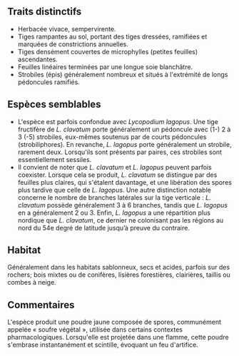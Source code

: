 
<!--




-->

## Traits distinctifs

- Herbacée vivace, sempervirente.
- Tiges rampantes au sol, portant des tiges dressées, ramifiées et marquées de constrictions annuelles.
- Tiges densément couvertes de microphylles (petites feuilles) ascendantes.
- Feuilles linéaires terminées par une longue soie blanchâtre.
- Strobiles (épis) généralement nombreux et situés à l'extrémité de longs pédoncules ramifiés.

## Espèces semblables

- L'espèce est parfois confondue avec _Lycopodium lagopus_. Une tige fructifère de _L. clavatum_ porte généralement un pédoncule avec (1-) 2 à 3 (-5) strobiles, eux-mêmes soutenus par de courts pédoncules (strobiliphores). En revanche, _L. lagopus_ porte généralement un strobile, rarement deux. Lorsqu'ils sont présents par paires, ces strobiles sont essentiellement sessiles.
- Il convient de noter que _L. clavatum_ et _L. lagopus_ peuvent parfois coexister. Lorsque cela se produit, _L. clavatum_ se distingue par des feuilles plus claires, qui s'étalent davantage, et une libération des spores plus tardive que celle de _L. lagopus_. Une autre distinction notable concerne le nombre de branches latérales sur la tige verticale : _L. clavatum_ possède généralement 3 à 6 branches, tandis que _L. lagopus_ en a généralement 2 ou 3. Enfin, _L. lagopus_ a une répartition plus nordique que _L. clavatum_, ce dernier ne colonisant pas les régions au nord du 54e degré de latitude jusqu’à preuve du contraire.

## Habitat

Généralement dans les habitats sablonneux, secs et acides, parfois sur des rochers; bois mixtes ou de conifères, lisières forestières, clairières, taillis ou combes à neige.

## Commentaires

L'espèce produit une poudre jaune composée de spores, communément appelée « soufre végétal », utilisée dans certains contextes pharmacologiques. Lorsqu'elle est projetée dans une flamme, cette poudre s'embrase instantanément et scintille, évoquant un feu d'artifice.



